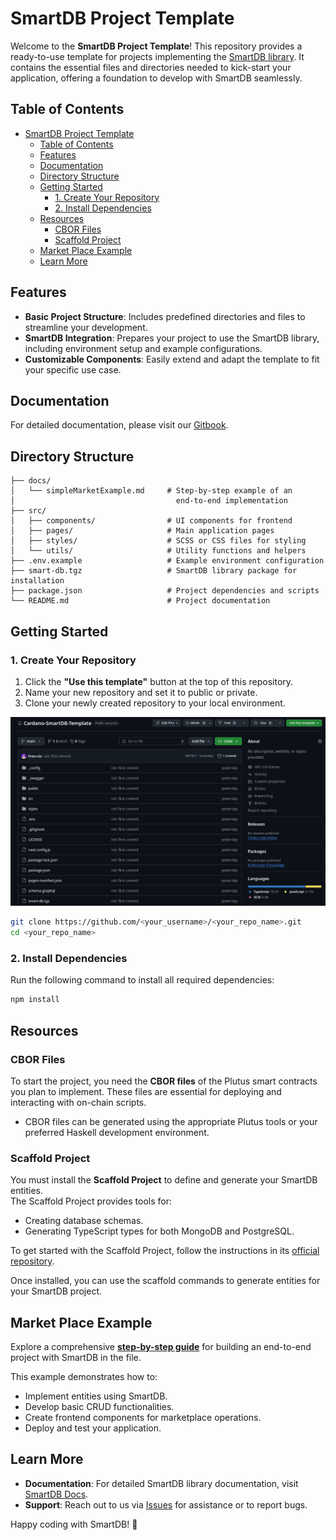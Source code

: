 # SmartDB Project Template

Welcome to the **SmartDB Project Template**! This repository provides a ready-to-use template for projects implementing the [SmartDB library](https://protofire-docs.gitbook.io/smartdb). It contains the essential files and directories needed to kick-start your application, offering a foundation to develop with SmartDB seamlessly.

## Table of Contents
- [SmartDB Project Template](#smartdb-project-template)
  - [Table of Contents](#table-of-contents)
  - [Features](#features)
  - [Documentation](#documentation)
  - [Directory Structure](#directory-structure)
  - [Getting Started](#getting-started)
    - [1. Create Your Repository](#1-create-your-repository)
    - [2. Install Dependencies](#2-install-dependencies)
  - [Resources](#resources)
    - [CBOR Files](#cbor-files)
    - [Scaffold Project](#scaffold-project)
  - [Market Place Example](#market-place-example)
  - [Learn More](#learn-more)


## Features

- **Basic Project Structure**: Includes predefined directories and files to streamline your development.
- **SmartDB Integration**: Prepares your project to use the SmartDB library, including environment setup and example configurations.
- **Customizable Components**: Easily extend and adapt the template to fit your specific use case.

## Documentation

For detailed documentation, please visit our [Gitbook](https://protofire-docs.gitbook.io/smartdb/smartdb-project-template/).

## Directory Structure

```plaintext
├── docs/
│   └── simpleMarketExample.md     # Step-by-step example of an 
│                                    end-to-end implementation
├── src/
│   ├── components/                # UI components for frontend
│   ├── pages/                     # Main application pages
│   ├── styles/                    # SCSS or CSS files for styling
│   └── utils/                     # Utility functions and helpers
├── .env.example                   # Example environment configuration
├── smart-db.tgz                   # SmartDB library package for installation
├── package.json                   # Project dependencies and scripts
└── README.md                      # Project documentation
```

## Getting Started

### 1. Create Your Repository

1. Click the **"Use this template"** button at the top of this repository.  
2. Name your new repository and set it to public or private.  
3. Clone your newly created repository to your local environment.

![Use Template](.media/create_template.gif)

```bash
git clone https://github.com/<your_username>/<your_repo_name>.git
cd <your_repo_name>
```

### 2. Install Dependencies

Run the following command to install all required dependencies:

```bash
npm install
```

## Resources

### CBOR Files

To start the project, you need the **CBOR files** of the Plutus smart contracts you plan to implement. These files are essential for deploying and interacting with on-chain scripts.  
- CBOR files can be generated using the appropriate Plutus tools or your preferred Haskell development environment.  


### Scaffold Project

You must install the **Scaffold Project** to define and generate your SmartDB entities.  
The Scaffold Project provides tools for:  
- Creating database schemas.  
- Generating TypeScript types for both MongoDB and PostgreSQL.

To get started with the Scaffold Project, follow the instructions in its [official repository](https://github.com/protofire/Cardano-SmartDB-Scaffold/tree/main?tab=readme-ov-file#introduction).  

Once installed, you can use the scaffold commands to generate entities for your SmartDB project.
## Market Place Example

Explore a comprehensive [**step-by-step guide**](./docs/simpleMarketExample.md) for building an end-to-end project with SmartDB in the file.

This example demonstrates how to:
- Implement entities using SmartDB.
- Develop basic CRUD functionalities.
- Create frontend components for marketplace operations.
- Deploy and test your application.

## Learn More

- **Documentation**: For detailed SmartDB library documentation, visit [SmartDB Docs](https://protofire-docs.gitbook.io/smartdb).
- **Support**: Reach out to us via [Issues](https://github.com/protofire/Cardano-SmartDB-Template/issues) for assistance or to report bugs.

Happy coding with SmartDB! 🎉